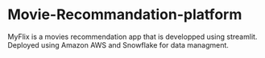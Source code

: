 # Movie-Recommandation-platform
MyFlix is a movies recommendation app that is developped using streamlit. Deployed using Amazon AWS and Snowflake for data managment.
